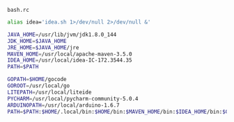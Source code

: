 ```bash.rc```

```sh
alias idea='idea.sh 1>/dev/null 2>/dev/null &'

JAVA_HOME=/usr/lib/jvm/jdk1.8.0_144
JDK_HOME=$JAVA_HOME
JRE_HOME=$JAVA_HOME/jre
MAVEN_HOME=/usr/local/apache-maven-3.5.0
IDEA_HOME=/usr/local/idea-IC-172.3544.35
PATH=$PATH

GOPATH=$HOME/gocode
GOROOT=/usr/local/go
LITEPATH=/usr/local/liteide
PYCHARM=/usr/local/pycharm-community-5.0.4
ARDUINOPATH=/usr/local/arduino-1.6.7
PATH=$PATH:$HOME/.local/bin:$HOME/bin:$MAVEN_HOME/bin:$IDEA_HOME/bin:$GOROOT/bin:$GOPATH/bin:$LITEPATH/bin:$PYCHARM/bin:$ARDUINOPATH
```
